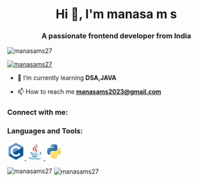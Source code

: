 <h1 align="center">Hi 👋, I'm manasa m s</h1>
<h3 align="center">A passionate frontend developer from India</h3>

<p align="left"> <img src="https://komarev.com/ghpvc/?username=manasams27&label=Profile%20views&color=0e75b6&style=flat" alt="manasams27" /> </p>

<p align="left"> <a href="https://github.com/ryo-ma/github-profile-trophy"><img src="https://github-profile-trophy.vercel.app/?username=manasams27" alt="manasams27" /></a> </p>

- 🌱 I’m currently learning **DSA,JAVA**

- 📫 How to reach me **manasams2023@gmail.com**

<h3 align="left">Connect with me:</h3>
<p align="left">
</p>

<h3 align="left">Languages and Tools:</h3>
<p align="left"> <a href="https://www.cprogramming.com/" target="_blank" rel="noreferrer"> <img src="https://raw.githubusercontent.com/devicons/devicon/master/icons/c/c-original.svg" alt="c" width="40" height="40"/> </a> <a href="https://www.java.com" target="_blank" rel="noreferrer"> <img src="https://raw.githubusercontent.com/devicons/devicon/master/icons/java/java-original.svg" alt="java" width="40" height="40"/> </a> <a href="https://www.python.org" target="_blank" rel="noreferrer"> <img src="https://raw.githubusercontent.com/devicons/devicon/master/icons/python/python-original.svg" alt="python" width="40" height="40"/> </a> </p>

<p><img align="left" src="https://github-readme-stats.vercel.app/api/top-langs?username=manasams27&show_icons=true&locale=en&layout=compact" alt="manasams27" /></p>

<p>&nbsp;<img align="center" src="https://github-readme-stats.vercel.app/api?username=manasams27&show_icons=true&locale=en" alt="manasams27" /></p>
